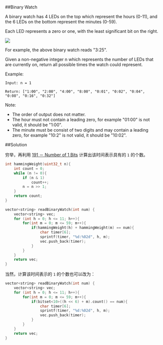 ##Binary Watch

A binary watch has 4 LEDs on the top which represent the hours (0-11), and the 6 LEDs on the bottom represent the minutes (0-59).

Each LED represents a zero or one, with the least significant bit on the right.

![](http://i4.piimg.com/567571/e20a9a698ac57cb9.jpg)

For example, the above binary watch reads "3:25".

Given a non-negative integer n which represents the number of LEDs that are currently on, return all possible times the watch could represent.

Example:

`Input: n = 1`

`Return: ["1:00", "2:00", "4:00", "8:00", "0:01", "0:02", "0:04", "0:08", "0:16", "0:32"]`

Note:

* The order of output does not matter.
* The hour must not contain a leading zero, for example "01:00" is not valid, it should be "1:00".
* The minute must be consist of two digits and may contain a leading zero, for example "10:2" is not valid, it should be "10:02".

##Solution

穷举，再利用 [191 － Number of 1 Bits](https://github.com/PatrickLin1993/LeetCode/tree/master/Algorithmn/191%20-%20Number%20of%201%20Bits) 计算出该时间表示具有的 `1` 的个数。

```cpp
int hammingWeight(uint32_t n){
    int count = 0;
    while (n != 0){
        if (n & 1)
            count++;
        n = n >> 1;
    }
    return count;
}
    
vector<string> readBinaryWatch(int num) {
    vector<string> vec;
    for (int h = 0; h <= 11; h++){
        for(int m = 0; m <= 59; m++){
            if(hammingWeight(h) + hammingWeight(m) == num){
                char timer[6];
                sprintf(timer, "%d:%02d", h, m);
                vec.push_back(timer);
            }
        }
    }
    return vec;
}
```

当然，计算该时间表示的 `1` 的个数也可以改为：

```cpp
vector<string> readBinaryWatch(int num) {
    vector<string> vec;
    for (int h = 0; h <= 11; h++){
        for(int m = 0; m <= 59; m++){
            if(bitset<10>((h << 6) + m).count() == num){
                char timer[6];
                sprintf(timer, "%d:%02d", h, m);
                vec.push_back(timer);
            }
        }
    }
    return vec;
}
```